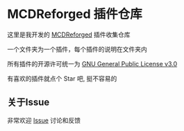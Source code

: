 # MCDReforged 插件仓库

这里是我开发的 [MCDReforged](https://github.com/Fallen-Breath/MCDReforged) 插件收集仓库

一个文件夹为一个插件，每个插件的说明在文件夹内

所有插件的开源许可统一为 [GNU General Public License v3.0](LICENSE)

有喜欢的插件就点个 Star 吧, 挺不容易的

## 关于Issue

非常欢迎 [Issue](https://github.com/zhang-anzhi/MCDReforgedPlugins/issues) 讨论和反馈
